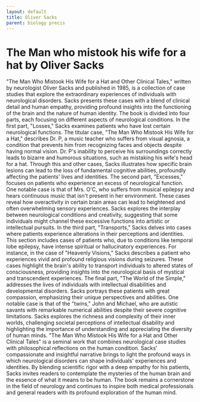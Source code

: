 ```yaml
---
layout: default
title: Oliver Sacks
parent: biology precis
---
```

# The Man who mistook his wife for a hat by Oliver Sacks

"The Man Who Mistook His Wife for a Hat and Other Clinical Tales," written by neurologist Oliver Sacks and published in 1985, is a collection of case studies that explore the extraordinary experiences of individuals with neurological disorders. Sacks presents these cases with a blend of clinical detail and human empathy, providing profound insights into the functioning of the brain and the nature of human identity. The book is divided into four parts, each focusing on different aspects of neurological conditions.
In the first part, "Losses," Sacks examines patients who have lost certain neurological functions. The titular case, "The Man Who Mistook His Wife for a Hat," describes Dr. P, a music teacher who suffers from visual agnosia, a condition that prevents him from recognizing faces and objects despite having normal vision. Dr. P's inability to perceive his surroundings correctly leads to bizarre and humorous situations, such as mistaking his wife's head for a hat. Through this and other cases, Sacks illustrates how specific brain lesions can lead to the loss of fundamental cognitive abilities, profoundly affecting the patients' lives and identities.
The second part, "Excesses," focuses on patients who experience an excess of neurological function. One notable case is that of Mrs. O'C, who suffers from musical epilepsy and hears continuous music that isn't present in her environment. These cases reveal how overactivity in certain brain areas can lead to heightened and often overwhelming sensory experiences. Sacks explores the interplay between neurological conditions and creativity, suggesting that some individuals might channel these excessive functions into artistic or intellectual pursuits.
In the third part, "Transports," Sacks delves into cases where patients experience alterations in their perceptions and identities. This section includes cases of patients who, due to conditions like temporal lobe epilepsy, have intense spiritual or hallucinatory experiences. For instance, in the case of "Heavenly Visions," Sacks describes a patient who experiences vivid and profound religious visions during seizures. These cases highlight the brain's ability to transport individuals to altered states of consciousness, providing insights into the neurological basis of mystical and transcendent experiences.
The final part, "The World of the Simple," addresses the lives of individuals with intellectual disabilities and developmental disorders. Sacks portrays these patients with great compassion, emphasizing their unique perspectives and abilities. One notable case is that of the "twins," John and Michael, who are autistic savants with remarkable numerical abilities despite their severe cognitive limitations. Sacks explores the richness and complexity of their inner worlds, challenging societal perceptions of intellectual disability and highlighting the importance of understanding and appreciating the diversity of human minds.
"The Man Who Mistook His Wife for a Hat and Other Clinical Tales" is a seminal work that combines neurological case studies with philosophical reflections on the human condition. Sacks' compassionate and insightful narrative brings to light the profound ways in which neurological disorders can shape individuals' experiences and identities. By blending scientific rigor with a deep empathy for his patients, Sacks invites readers to contemplate the mysteries of the human brain and the essence of what it means to be human. The book remains a cornerstone in the field of neurology and continues to inspire both medical professionals and general readers with its profound exploration of the human mind.
